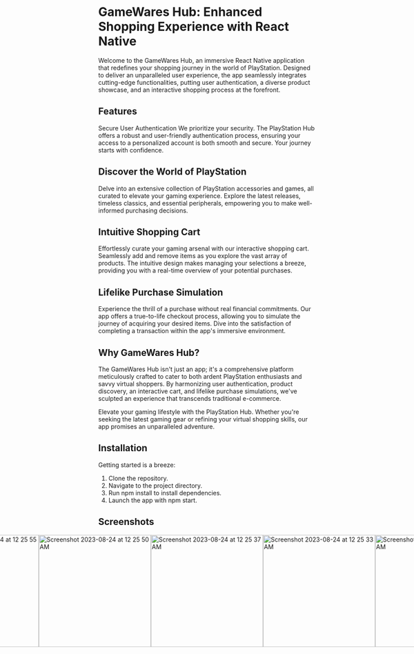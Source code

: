 # GameWares Hub: Enhanced Shopping Experience with React Native
Welcome to the GameWares Hub, an immersive React Native application that redefines your shopping journey in the world of PlayStation. Designed to deliver an unparalleled user experience, the app seamlessly integrates cutting-edge functionalities, putting user authentication, a diverse product showcase, and an interactive shopping process at the forefront.

## Features
Secure User Authentication
We prioritize your security. The PlayStation Hub offers a robust and user-friendly authentication process, ensuring your access to a personalized account is both smooth and secure. Your journey starts with confidence.

## Discover the World of PlayStation
Delve into an extensive collection of PlayStation accessories and games, all curated to elevate your gaming experience. Explore the latest releases, timeless classics, and essential peripherals, empowering you to make well-informed purchasing decisions.

## Intuitive Shopping Cart
Effortlessly curate your gaming arsenal with our interactive shopping cart. Seamlessly add and remove items as you explore the vast array of products. The intuitive design makes managing your selections a breeze, providing you with a real-time overview of your potential purchases.

## Lifelike Purchase Simulation
Experience the thrill of a purchase without real financial commitments. Our app offers a true-to-life checkout process, allowing you to simulate the journey of acquiring your desired items. Dive into the satisfaction of completing a transaction within the app's immersive environment.

## Why GameWares Hub?
The GameWares Hub isn't just an app; it's a comprehensive platform meticulously crafted to cater to both ardent PlayStation enthusiasts and savvy virtual shoppers. By harmonizing user authentication, product discovery, an interactive cart, and lifelike purchase simulations, we've sculpted an experience that transcends traditional e-commerce.

Elevate your gaming lifestyle with the PlayStation Hub. Whether you're seeking the latest gaming gear or refining your virtual shopping skills, our app promises an unparalleled adventure.

## Installation
Getting started is a breeze:

1. Clone the repository.
2. Navigate to the project directory.
3. Run npm install to install dependencies.
4. Launch the app with npm start.

## Screenshots
<div style="display: flex; justify-content: center;">
<img width="260" alt="Screenshot 2023-08-24 at 12 25 55 AM" src="https://github.com/ammansoomro/GameWares-Hub/assets/63865428/404480e5-b75c-447e-a7c0-16f4f43e9720">
<img width="260" alt="Screenshot 2023-08-24 at 12 25 50 AM" src="https://github.com/ammansoomro/GameWares-Hub/assets/63865428/c43014ce-ab11-451e-a3db-d14b1c66bd35">
<img width="260" alt="Screenshot 2023-08-24 at 12 25 37 AM" src="https://github.com/ammansoomro/GameWares-Hub/assets/63865428/d02d9e69-81bf-4ac7-939f-7a2a75103bc2">
<img width="260" alt="Screenshot 2023-08-24 at 12 25 33 AM" src="https://github.com/ammansoomro/GameWares-Hub/assets/63865428/12e469a2-0c23-4cc4-a7d4-ebe6ae6a2d7f">
<img width="260" alt="Screenshot 2023-08-24 at 12 25 29 AM" src="https://github.com/ammansoomro/GameWares-Hub/assets/63865428/83693966-6122-4957-ae83-75f9c27e39ce">
</div>
